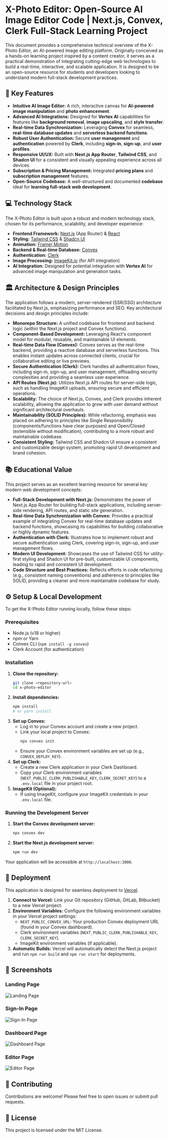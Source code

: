 # X-Photo Editor: Open-Source AI Image Editor Code | Next.js, Convex, Clerk Full-Stack Learning Project

This document provides a comprehensive technical overview of the X-Photo Editor, an AI-powered image editing platform. Originally conceived as a hands-on learning project inspired by a content creator, it serves as a practical demonstration of integrating cutting-edge web technologies to build a real-time, interactive, and scalable application. It is designed to be an open-source resource for students and developers looking to understand modern full-stack development practices.

## 🚀 Key Features

- **Intuitive AI Image Editor:** A rich, interactive canvas for **AI-powered image manipulation** and **photo enhancement**.
- **Advanced AI Integrations:** Designed for **Vertex AI** capabilities for features like **background removal**, **image upscaling**, and **style transfer**.
- **Real-time Data Synchronization:** Leveraging **Convex** for seamless, **real-time database updates** and **serverless backend functions**.
- **Robust User Authentication:** Secure **user management** and **authentication** powered by **Clerk**, including **sign-in**, **sign-up**, and **user profiles**.
- **Responsive UI/UX:** Built with **Next.js App Router**, **Tailwind CSS**, and **Shadcn UI** for a consistent and visually appealing experience across all devices.
- **Subscription & Pricing Management:** Integrated **pricing plans** and **subscription management** features.
- **Open-Source Codebase:** A well-structured and documented **codebase** ideal for **learning full-stack web development**.

## 💻 Technology Stack

The X-Photo Editor is built upon a robust and modern technology stack, chosen for its performance, scalability, and developer experience:

- **Frontend Framework:** [Next.js](https://nextjs.org/) (App Router) & [React](https://react.dev/)
- **Styling:** [Tailwind CSS](https://tailwindcss.com/) & [Shadcn UI](https://ui.shadcn.com/)
- **Animation:** [Framer Motion](https://www.framer.com/motion/)
- **Backend & Real-time Database:** [Convex](https://www.convex.dev/)
- **Authentication:** [Clerk](https://clerk.com/)
- **Image Processing:** [ImageKit.io](https://imagekit.io/) (for API integration)
- **AI Integration:** Designed for potential integration with **Vertex AI** for advanced image manipulation and generation tasks.

## 🏛️ Architecture & Design Principles

The application follows a modern, server-rendered (SSR/SSG) architecture facilitated by Next.js, emphasizing performance and SEO. Key architectural decisions and design principles include:

- **Monorepo Structure:** A unified codebase for frontend and backend logic (within the Next.js project and Convex functions).
- **Component-Based Development:** Leveraging React's component model for modular, reusable, and maintainable UI elements.
- **Real-time Data Flow (Convex):** Convex serves as the real-time backend, providing a reactive database and serverless functions. This enables instant updates across connected clients, crucial for collaborative editing or live previews.
- **Secure Authentication (Clerk):** Clerk handles all authentication flows, including sign-in, sign-up, and user management, offloading security complexities and providing a seamless user experience.
- **API Routes (Next.js):** Utilizes Next.js API routes for server-side logic, such as handling ImageKit uploads, ensuring secure and efficient operations.
- **Scalability:** The choice of Next.js, Convex, and Clerk provides inherent scalability, allowing the application to grow with user demand without significant architectural overhauls.
- **Maintainability (SOLID Principles):** While refactoring, emphasis was placed on adhering to principles like Single Responsibility (components/functions have clear purposes) and Open/Closed (extensible without modification), contributing to a more robust and maintainable codebase.
- **Consistent Styling:** Tailwind CSS and Shadcn UI ensure a consistent and customizable design system, promoting rapid UI development and brand cohesion.

## 📚 Educational Value

This project serves as an excellent learning resource for several key modern web development concepts:

- **Full-Stack Development with Next.js:** Demonstrates the power of Next.js App Router for building full-stack applications, including server-side rendering, API routes, and static site generation.
- **Real-time Data Synchronization with Convex:** Provides a practical example of integrating Convex for real-time database updates and backend functions, showcasing its capabilities for building collaborative or highly dynamic features.
- **Authentication with Clerk:** Illustrates how to implement robust and secure authentication using Clerk, covering sign-in, sign-up, and user management flows.
- **Modern UI Development:** Showcases the use of Tailwind CSS for utility-first styling and Shadcn UI for pre-built, customizable UI components, leading to rapid and consistent UI development.
- **Code Structure and Best Practices:** Reflects efforts in code refactoring (e.g., consistent naming conventions) and adherence to principles like SOLID, providing a cleaner and more maintainable codebase for study.

## ⚙️ Setup & Local Development

To get the X-Photo Editor running locally, follow these steps:

### Prerequisites

- Node.js (v18 or higher)
- npm or Yarn
- Convex CLI (`npm install -g convex`)
- Clerk Account (for authentication)

### Installation

1.  **Clone the repository:**
    ```bash
    git clone <repository-url>
    cd x-photo-editor
    ```
2.  **Install dependencies:**
    ```bash
    npm install
    # or yarn install
    ```
3.  **Set up Convex:**
    - Log in to your Convex account and create a new project.
    - Link your local project to Convex:
      ```bash
      npx convex init
      ```
    - Ensure your Convex environment variables are set up (e.g., `CONVEX_DEPLOY_KEY`).
4.  **Set up Clerk:**
    - Create a new Clerk application in your Clerk Dashboard.
    - Copy your Clerk environment variables (`NEXT_PUBLIC_CLERK_PUBLISHABLE_KEY`, `CLERK_SECRET_KEY`) to a `.env.local` file in your project root.
5.  **ImageKit (Optional):**
    - If using ImageKit, configure your ImageKit credentials in your `.env.local` file.

### Running the Development Server

1.  **Start the Convex development server:**
    ```bash
    npx convex dev
    ```
2.  **Start the Next.js development server:**
    ```bash
    npm run dev
    ```

Your application will be accessible at `http://localhost:3000`.

## 🚀 Deployment

This application is designed for seamless deployment to [Vercel](https://vercel.com/).

1.  **Connect to Vercel:** Link your Git repository (GitHub, GitLab, Bitbucket) to a new Vercel project.
2.  **Environment Variables:** Configure the following environment variables in your Vercel project settings:
    - `NEXT_PUBLIC_CONVEX_URL`: Your production Convex deployment URL (found in your Convex dashboard).
    - Clerk environment variables (`NEXT_PUBLIC_CLERK_PUBLISHABLE_KEY`, `CLERK_SECRET_KEY`).
    - ImageKit environment variables (if applicable).
3.  **Automatic Builds:** Vercel will automatically detect the Next.js project and run `npm run build` and `npm run start` for deployments.

## 📸 Screenshots


### Landing Page

![Landing Page](screenshots/landing-page.png)

### Sign-In Page

![Sign-In Page](screenshots/sign-in.png)

### Dashboard Page

![Dashboard Page](screenshots/dashboard.png)

### Editor Page

![Editor Page](screenshots/editor-page.png)

## 🤝 Contributing

Contributions are welcome! Please feel free to open issues or submit pull requests.

## 📄 License

This project is licensed under the MIT License.
